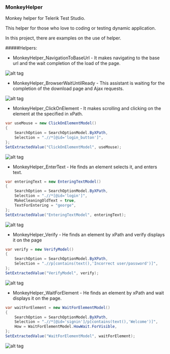 ### MonkeyHelper

Monkey helper for Telerik Test Studio.

This helper for those who love to coding or testing dynamic application.

In this project, there are examples on the use of helper.

#####Helpers:

 * MonkeyHelper_NavigationToBaseUrl - It makes navigating to the base url and the wait completion of the load of the page.
 
 ![alt tag](https://dl.dropboxusercontent.com/u/31352743/github/MonkeyHelper/MonkeyHelper_NavigationToBaseUrl.png)

 * MonkeyHelper_BrowserWaitUntilReady - This assistant is waiting for the completion of the download page and Ajax requests.
 
 ![alt tag](https://dl.dropboxusercontent.com/u/31352743/github/MonkeyHelper/MonkeyHelper_BrowserWaitUntilReady.png)

 * MonkeyHelper_ClickOnElement - It makes scrolling and clicking on the element at the specified in xPath.
 
```cs
var useMouse = new ClickOnElementModel()
{
    SearchOption = SearchOptionModel.ByXPath,
    Selection = ".//*[@id='login_button']",
};
SetExtractedValue("ClickOnElementModel", useMouse);
```

 ![alt tag](https://dl.dropboxusercontent.com/u/31352743/github/MonkeyHelper/MonkeyHelper_ClickOnElement.png)

 * MonkeyHelper_EnterText - He finds an element selects it, and enters text.

```cs
var enteringText = new EnteringTextModel()
{
    SearchOption = SearchOptionModel.ByXPath,
    Selection = ".//*[@id='login']",
    MakeСleaningOldText = true,
    TextForEntering = "george",
};
SetExtractedValue("EnteringTextModel", enteringText);
```

 ![alt tag](https://dl.dropboxusercontent.com/u/31352743/github/MonkeyHelper/MonkeyHelper_EnterText.png)

 * MonkeyHelper_Verify - He finds an element by xPath and verify displays it on the page

```cs
var verify = new VerifyModel()
{
    SearchOption = SearchOptionModel.ByXPath,
    Selection = ".//p[contains(text(),'Incorrect user/password')]",
};
SetExtractedValue("VerifyModel", verify);
```

 ![alt tag](https://dl.dropboxusercontent.com/u/31352743/github/MonkeyHelper/MonkeyHelper_Verify.png)

 * MonkeyHelper_WaitForElement - He finds an element by xPath and wait displays it on the page.
 
```cs
var waitForElement = new WaitForElementModel()
{
    SearchOption = SearchOptionModel.ByXPath,
    Selection = ".//*[@id='signin']/p[contains(text(),'Welcome')]",
    How = WaitForElementModel.HowWait.ForVisible,
};
SetExtractedValue("WaitForElementModel", waitForElement);
```

 ![alt tag](https://dl.dropboxusercontent.com/u/31352743/github/MonkeyHelper/MonkeyHelper_WaitForElement.png)
